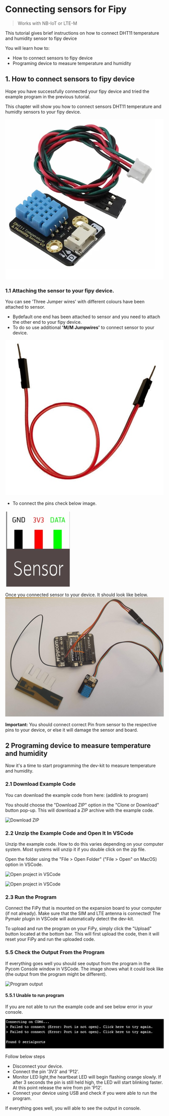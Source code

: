 # Connecting sensors for Fipy

> Works with NB-IoT or LTE-M

This tutorial gives brief instructions on how to connect DHT11 temperature and humidity sensor to fipy device

You will learn how to:

   * How to connect sensors to fipy device
   * Programing device to measure temperature and humidity
   

## 1. How to connect sensors to fipy device

Hope you have successfully connected your fipy device and tried the example program in the previous tutorial.

This chapter will show you how to connect sensors DHT11 temperature and humidty sensors to your fipy device.

 ![dht11_sensor](https://github.com/TelenorStartIoT/fipy-dev-kit-dht11/blob/master/assets/00-DHT11_FipySensor.jpg)

### 1.1 Attaching the sensor to your fipy device.

 You can see 'Three Jumper wires' with different colours have been attached to sensor.
 
- Bydefault one end has been attached to sensor and you need to attach the other end to your fipy device.
- To do so use additional **'M/M Jumpwires'** to connect sensor to your device.

![jumper_wire](https://github.com/TelenorStartIoT/fipy-dev-kit-dht11/blob/master/assets/01-MTM-Jumperwire.jpg)

- To connect the pins check below image.

![sensor_pin](https://github.com/TelenorStartIoT/fipy-dev-kit-dht11/blob/master/assets/02-Sensor_pin.jpg)


Once you connected sensor to your device. It should look like below.
![connected_device](https://github.com/TelenorStartIoT/fipy-dev-kit-dht11/blob/master/assets/03-Sensor-connected-device.jpg)


**Important:**
You should connect correct Pin from sensor to the respective pins to your device, or else it will damage the sensor and board.


## 2 Programing device to measure temperature and humidity

Now it's a time to start programming the dev-kit to measure temperature and humidity.

### 2.1 Download Example Code

You can download the example code from here: (addlink to program)

You should choose the "Download ZIP" option in the "Clone or Download" button pop-up. This will download a ZIP archive with the example code.

![Download ZIP](https://github.com/TelenorStartIoT/tutorials/blob/master/01-fipy-udp/assets/14-download-zip.png)

### 2.2 Unzip the Example Code and Open It In VSCode

Unzip the example code. How to do this varies depending on your computer system. Most systems will unzip it if you double click on the zip file.

Open the folder using the "File > Open Folder" ("File > Open" on MacOS) option in VSCode.

![Open project in VSCode](https://github.com/TelenorStartIoT/tutorials/blob/master/01-fipy-udp/assets/15-open-project.png)

![Open project in VSCode](https://github.com/TelenorStartIoT/tutorials/blob/master/01-fipy-udp/assets/16-open-project.png)

### 2.3 Run the Program

Connect the FiPy that is mounted on the expansion board to your computer (if not already). Make sure that the SIM and LTE antenna is connected! The Pymakr plugin in VSCode will automatically detect the dev-kit.

To upload and run the program on your FiPy, simply click the "Upload" button located at the bottom bar. This will first upload the code, then it will reset your FiPy and run the uploaded code.

### 5.5 Check the Output From the Program

If everything goes well you should see output from the program in the Pycom Console window in VSCode. The image shows what it could look like (the output from the program might be different).

![Program output](addlink)

#### 5.5.1 Unable to run program

If you are not able to run the example code and see below error in your console. 

![port error](https://github.com/TelenorStartIoT/tutorials/blob/master/01-fipy-udp/assets/17-fipy-error.jpg)

Follow below steps
- Disconnect your device.
- Connect the pin '3V3' and 'P12'. 
- Monitor LED light,the heartbeat LED will begin flashing orange slowly. If after 3 seconds the pin is still held high, the LED will start blinking faster. At this point release the wire from pin 'P12'.
- Connect your device using USB and check if you were able to run the program.

If everything goes well, you will able to see the output in console.

